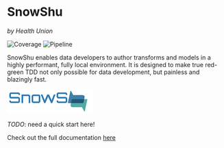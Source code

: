 # SnowShu
_by Health Union_

![Coverage](https://bitbucket.org/healthunion/snowshu/downloads/coverage.svg)
![Pipeline](https://bitbucket.org/healthunion/snowshu/downloads/pipeline.svg)

SnowShu enables data developers to author transforms and models in a highly performant, fully local environment. It is designed to make true red-green TDD not only possible for data development, but painless and blazingly fast.

![SnowShu Logo](docs/assets/snowshu_logo.png)

*TODO*: need a quick start here! 

Check out the full documentation [here](snowshu.readthedocs.org)
